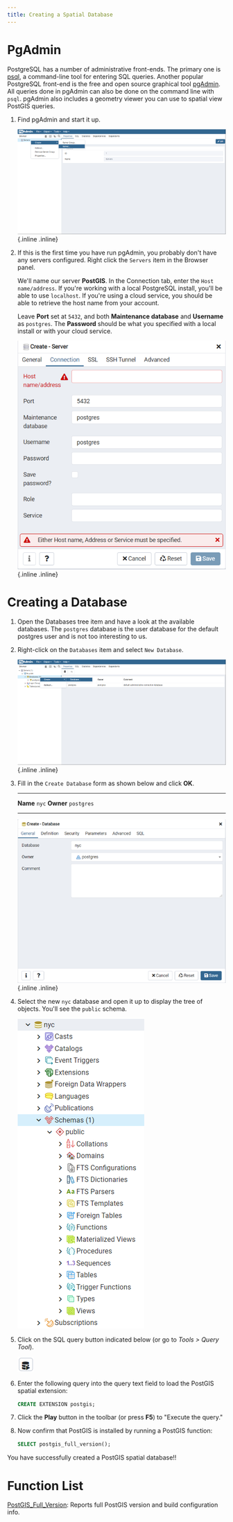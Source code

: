 ```yaml
---
title: Creating a Spatial Database
---
```


# PgAdmin

PostgreSQL has a number of administrative front-ends. The primary one is
[psql](http://www.postgresql.org/docs/current/static/app-psql.html), a
command-line tool for entering SQL queries. Another popular PostgreSQL
front-end is the free and open source graphical tool
[pgAdmin](http://www.pgadmin.org/). All queries done in pgAdmin can also
be done on the command line with `psql`. pgAdmin also includes a
geometry viewer you can use to spatial view PostGIS queries.

1.  Find pgAdmin and start it up.

    ![image](./screenshots/pgadmin_01.png){.inline .inline}

2.  If this is the first time you have run pgAdmin, you probably don\'t
    have any servers configured. Right click the `Servers` item in the
    Browser panel.

    We\'ll name our server **PostGIS**. In the Connection tab, enter the
    `Host name/address`. If you\'re working with a local PostgreSQL
    install, you\'ll be able to use `localhost`. If you\'re using a
    cloud service, you should be able to retrieve the host name from
    your account.

    Leave **Port** set at `5432`, and both **Maintenance database** and
    **Username** as `postgres`. The **Password** should be what you
    specified with a local install or with your cloud service.

    ![image](./screenshots/pgadmin_02a.png){.inline .inline}

# Creating a Database

1.  Open the Databases tree item and have a look at the available
    databases. The `postgres` database is the user database for the
    default postgres user and is not too interesting to us.

2.  Right-click on the `Databases` item and select `New Database`.

    ![image](./screenshots/pgadmin_02.png){.inline .inline}

3.  Fill in the `Create Database` form as shown below and click **OK**.

      ----------- ------------
      **Name**    `nyc`
      **Owner**   `postgres`
      ----------- ------------

    ![image](./screenshots/pgadmin_03.png){.inline .inline}

4.  Select the new `nyc` database and open it up to display the tree of
    objects. You\'ll see the `public` schema.

    ![image](./screenshots/pgadmin_04.png)

5.  Click on the SQL query button indicated below (or go to *Tools \>
    Query Tool*).

    ![image](./screenshots/pgadmin_05.png)

6.  Enter the following query into the query text field to load the
    PostGIS spatial extension:

    ``` sql
    CREATE EXTENSION postgis;
    ```

7.  Click the **Play** button in the toolbar (or press **F5**) to
    \"Execute the query.\"

8.  Now confirm that PostGIS is installed by running a PostGIS function:

    ``` sql
    SELECT postgis_full_version();
    ```

You have successfully created a PostGIS spatial database!!

# Function List

[PostGIS_Full_Version](http://postgis.net/docs/PostGIS_Full_Version.html):
Reports full PostGIS version and build configuration info.
